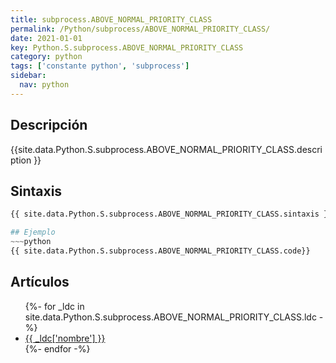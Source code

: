 ```yaml
---
title: subprocess.ABOVE_NORMAL_PRIORITY_CLASS
permalink: /Python/subprocess/ABOVE_NORMAL_PRIORITY_CLASS/
date: 2021-01-01
key: Python.S.subprocess.ABOVE_NORMAL_PRIORITY_CLASS
category: python
tags: ['constante python', 'subprocess']
sidebar: 
  nav: python
---
```


## Descripción
{{site.data.Python.S.subprocess.ABOVE_NORMAL_PRIORITY_CLASS.description }}

## Sintaxis
~~~python
{{ site.data.Python.S.subprocess.ABOVE_NORMAL_PRIORITY_CLASS.sintaxis }}~~~

## Ejemplo
~~~python
{{ site.data.Python.S.subprocess.ABOVE_NORMAL_PRIORITY_CLASS.code}}
~~~

## Artículos
<ul>
{%- for _ldc in site.data.Python.S.subprocess.ABOVE_NORMAL_PRIORITY_CLASS.ldc -%}
   <li>
       <a href="{{_ldc['url'] }}">{{ _ldc['nombre'] }}</a>
   </li>
{%- endfor -%}
</ul>
